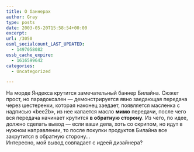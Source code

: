 ```yaml
---
title: О баннерах
author: Gray
type: posts
date: 2003-05-20T15:58:54+00:00
excerpt:
url: /3050
esml_socialcount_LAST_UPDATED:
  - 1497058082
essb_cache_expire:
  - 1616599642
categories:
  - Uncategorized

---
```








На морде Яндекса крутится замечательный баннер Билайна. Сюжет прост, но парадоксален &#8212; демонстрируется явно заедающая передача через шестеренки, которая наконец заедает, появляется масленка с надписью &#171;bee2b&#187;, из нее капается масло **мимо** передачи, после чего вся передача начинает крутится **в обратную сторону**. Из чего, по идее, должно сделать вывод &#8212; если ваши дела, хоть со скрипом, но идут в нужном направлении, то после покупки продуктов Билайна все закрутится в обратную сторону&#8230;  
Интересно, мой вывод совпадает с идеей дизайнера?